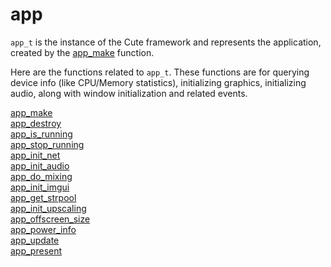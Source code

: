 # app
`app_t` is the instance of the Cute framework and represents the application, created by the [app_make](https://github.com/RandyGaul/cute_framework/blob/master/doc/app/app_make.md) function.

Here are the functions related to `app_t`. These functions are for querying device info (like CPU/Memory statistics), initializing graphics, initializing audio, along with window initialization and related events.

[app_make](https://github.com/RandyGaul/cute_framework/blob/master/doc/app/app_make.md)  
[app_destroy](https://github.com/RandyGaul/cute_framework/blob/master/doc/app/app_destroy.md)  
[app_is_running](https://github.com/RandyGaul/cute_framework/blob/master/doc/app/app_is_running.md)  
[app_stop_running](https://github.com/RandyGaul/cute_framework/blob/master/doc/app/app_stop_running.md)  
[app_init_net](https://github.com/RandyGaul/cute_framework/blob/master/doc/app/app_init_net.md)  
[app_init_audio](https://github.com/RandyGaul/cute_framework/blob/master/doc/app/app_init_audio.md)  
[app_do_mixing](https://github.com/RandyGaul/cute_framework/blob/master/doc/app/app_do_mixing.md)  
[app_init_imgui](https://github.com/RandyGaul/cute_framework/blob/master/doc/app/app_init_imgui.md)  
[app_get_strpool](https://github.com/RandyGaul/cute_framework/blob/master/doc/app/app_get_strpool.md)  
[app_init_upscaling](https://github.com/RandyGaul/cute_framework/blob/master/doc/app/app_init_upscaling.md)  
[app_offscreen_size](https://github.com/RandyGaul/cute_framework/blob/master/doc/app/app_offscreen_size.md)  
[app_power_info](https://github.com/RandyGaul/cute_framework/blob/master/doc/app/app_power_info.md)  
[app_update](https://github.com/RandyGaul/cute_framework/blob/master/doc/app/app_update.md)  
[app_present](https://github.com/RandyGaul/cute_framework/blob/master/doc/app/app_present.md)  
